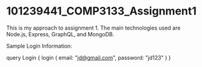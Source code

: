 # 101239441_COMP3133_Assignment1

This is my approach to assignment 1. The main technologies used are Node.js, Express, GraphQL, and MongoDB. 

Sample Login Information:

query Login {
  login (
    email: "jd@gmail.com", 
    password: "jd123"
    )
}
